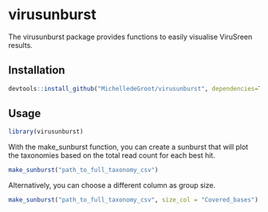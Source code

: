 # virusunburst

The virusunburst package provides functions to easily visualise ViruSreen results. 
## Installation

```r
devtools::install_github("MichelledeGroot/virusunburst", dependencies=TRUE)
```

## Usage

``` r
library(virusunburst)
```

With the make_sunburst function, you can create a sunburst that will plot the taxonomies based on the total read count for each best hit.
``` r
make_sunburst("path_to_full_taxonomy_csv")
```

Alternatively, you can choose a different column as group size.
``` r
make_sunburst("path_to_full_taxonomy_csv", size_col = "Covered_bases")
```
